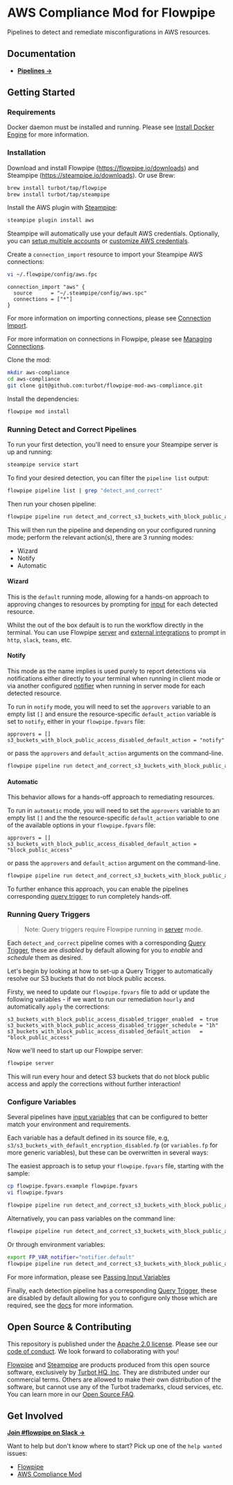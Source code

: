 # AWS Compliance Mod for Flowpipe

Pipelines to detect and remediate misconfigurations in AWS resources.

## Documentation

- **[Pipelines →](https://hub.flowpipe.io/mods/turbot/aws_compliance/pipelines)**

## Getting Started

### Requirements

Docker daemon must be installed and running. Please see [Install Docker Engine](https://docs.docker.com/engine/install/) for more information.

### Installation

Download and install Flowpipe (https://flowpipe.io/downloads) and Steampipe (https://steampipe.io/downloads). Or use Brew:

```sh
brew install turbot/tap/flowpipe
brew install turbot/tap/steampipe
```

Install the AWS plugin with [Steampipe](https://steampipe.io):

```sh
steampipe plugin install aws
```

Steampipe will automatically use your default AWS credentials. Optionally, you can [setup multiple accounts](https://hub.steampipe.io/plugins/turbot/aws#multi-account-connections) or [customize AWS credentials](https://hub.steampipe.io/plugins/turbot/aws#configuring-aws-credentials).

Create a `connection_import` resource to import your Steampipe AWS connections:

```sh
vi ~/.flowpipe/config/aws.fpc
```

```hcl
connection_import "aws" {
  source      = "~/.steampipe/config/aws.spc"
  connections = ["*"]
}
```

For more information on importing connections, please see [Connection Import](https://flowpipe.io/docs/reference/config-files/connection_import).

For more information on connections in Flowpipe, please see [Managing Connections](https://flowpipe.io/docs/run/connections).

Clone the mod:

```sh
mkdir aws-compliance
cd aws-compliance
git clone git@github.com:turbot/flowpipe-mod-aws-compliance.git
```

Install the dependencies:

```sh
flowpipe mod install
```

### Running Detect and Correct Pipelines

To run your first detection, you'll need to ensure your Steampipe server is up and running:

```sh
steampipe service start
```

To find your desired detection, you can filter the `pipeline list` output:

```sh
flowpipe pipeline list | grep "detect_and_correct"
```

Then run your chosen pipeline:

```sh
flowpipe pipeline run detect_and_correct_s3_buckets_with_block_public_access_disabled
```

This will then run the pipeline and depending on your configured running mode; perform the relevant action(s), there are 3 running modes:
- Wizard
- Notify
- Automatic

#### Wizard

This is the `default` running mode, allowing for a hands-on approach to approving changes to resources by prompting for [input](https://flowpipe.io/docs/build/input) for each detected resource.

Whilst the out of the box default is to run the workflow directly in the terminal. You can use Flowpipe [server](https://flowpipe.io/docs/run/server) and [external integrations](https://flowpipe.io/docs/build/input#create-an-integration) to prompt in `http`, `slack`, `teams`, etc.

#### Notify

This mode as the name implies is used purely to report detections via notifications either directly to your terminal when running in client mode or via another configured [notifier](https://flowpipe.io/docs/reference/config-files/notifier) when running in server mode for each detected resource.

To run in `notify` mode, you will need to set the `approvers` variable to an empty list `[]` and ensure the resource-specific `default_action` variable is set to `notify`, either in your `flowpipe.fpvars` file:

```hcl
approvers = []
s3_buckets_with_block_public_access_disabled_default_action = "notify"
```

or pass the `approvers` and `default_action` arguments on the command-line.

```sh
flowpipe pipeline run detect_and_correct_s3_buckets_with_block_public_access_disabled --arg='default_action=notify' --arg='approvers=[]'
```

#### Automatic

This behavior allows for a hands-off approach to remediating resources.

To run in `automatic` mode, you will need to set the `approvers` variable to an empty list `[]` and the the resource-specific `default_action` variable to one of the available options in your `flowpipe.fpvars` file:

```hcl
approvers = []
s3_buckets_with_block_public_access_disabled_default_action = "block_public_access"
```

or pass the `approvers` and `default_action` argument on the command-line.

```sh
flowpipe pipeline run detect_and_correct_s3_buckets_with_block_public_access_disabled --arg='approvers=[] --arg='default_action=block_public_access'
```

To further enhance this approach, you can enable the pipelines corresponding [query trigger](#running-query-triggers) to run completely hands-off.

### Running Query Triggers

> Note: Query triggers require Flowpipe running in [server](https://flowpipe.io/docs/run/server) mode.

Each `detect_and_correct` pipeline comes with a corresponding [Query Trigger](https://flowpipe.io/docs/flowpipe-hcl/trigger/query), these are _disabled_ by default allowing for you to _enable_ and _schedule_ them as desired.

Let's begin by looking at how to set-up a Query Trigger to automatically resolve our S3 buckets that do not block public access.

Firsty, we need to update our `flowpipe.fpvars` file to add or update the following variables - if we want to run our remediation `hourly` and automatically `apply` the corrections:

```hcl
s3_buckets_with_block_public_access_disabled_trigger_enabled  = true
s3_buckets_with_block_public_access_disabled_trigger_schedule = "1h"
s3_buckets_with_block_public_access_disabled_default_action   = "block_public_access"
```

Now we'll need to start up our Flowpipe server:

```sh
flowpipe server
```

This will run every hour and detect S3 buckets that do not block public access and apply the corrections without further interaction!

### Configure Variables

Several pipelines have [input variables](https://flowpipe.io/docs/build/mod-variables#input-variables) that can be configured to better match your environment and requirements.

Each variable has a default defined in its source file, e.g, `s3/s3_buckets_with_default_encryption_disabled.fp` (or `variables.fp` for more generic variables), but these can be overwritten in several ways:

The easiest approach is to setup your `flowpipe.fpvars` file, starting with the sample:

```sh
cp flowpipe.fpvars.example flowpipe.fpvars
vi flowpipe.fpvars

flowpipe pipeline run detect_and_correct_s3_buckets_with_block_public_access_disabled
```

Alternatively, you can pass variables on the command line:

```sh
flowpipe pipeline run detect_and_correct_s3_buckets_with_block_public_access_disabled --var notifier=notifier.default
```

Or through environment variables:

```sh
export FP_VAR_notifier="notifier.default"
flowpipe pipeline run detect_and_correct_s3_buckets_with_block_public_access_disabled
```

For more information, please see [Passing Input Variables](https://flowpipe.io/docs/build/mod-variables#passing-input-variables)

Finally, each detection pipeline has a corresponding [Query Trigger](https://flowpipe.io/docs/flowpipe-hcl/trigger/query), these are disabled by default allowing for you to configure only those which are required, see the [docs](https://hub.flowpipe.io/mods/turbot/aws_compliance/triggers) for more information.

## Open Source & Contributing

This repository is published under the [Apache 2.0 license](https://www.apache.org/licenses/LICENSE-2.0). Please see our [code of conduct](https://github.com/turbot/.github/blob/main/CODE_OF_CONDUCT.md). We look forward to collaborating with you!

[Flowpipe](https://flowpipe.io) and [Steampipe](https://steampipe.io) are products produced from this open source software, exclusively by [Turbot HQ, Inc](https://turbot.com). They are distributed under our commercial terms. Others are allowed to make their own distribution of the software, but cannot use any of the Turbot trademarks, cloud services, etc. You can learn more in our [Open Source FAQ](https://turbot.com/open-source).

## Get Involved

**[Join #flowpipe on Slack →](https://turbot.com/community/join)**

Want to help but don't know where to start? Pick up one of the `help wanted` issues:

- [Flowpipe](https://github.com/turbot/flowpipe/labels/help%20wanted)
- [AWS Compliance Mod](https://github.com/turbot/flowpipe-mod-aws-compliance/labels/help%20wanted)
